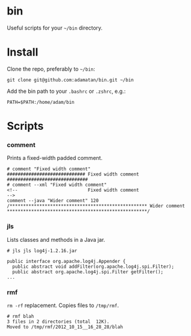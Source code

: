 bin
===

Useful scripts for your `~/bin` directory.

# Install

Clone the repo, preferably to `~/bin`:

    git clone git@github.com:adamatan/bin.git ~/bin

Add the bin path to your `.bashrc` or `.zshrc`, e.g.:

    PATH=$PATH:/home/adam/bin

# Scripts

### comment

Prints a fixed-width padded comment.

    # comment "Fixed width comment"
    ############################# Fixed width comment ##############################
    # comment --xml "Fixed width comment"
    <!--                          Fixed width comment                            -->
    comment --java "Wider comment" 120
    /*************************************************** Wider comment ****************************************************/

### jls

Lists classes and methods in a Java jar.

    # jls jls log4j-1.2.16.jar
   
    public interface org.apache.log4j.Appender {
      public abstract void addFilter(org.apache.log4j.spi.Filter);
      public abstract org.apache.log4j.spi.Filter getFilter();
    ...

### rmf

`rm -rf` replacement. Copies files to `/tmp/rmf`.

    # rmf blah
    3 files in 2 directories (total  12K).
    Moved to /tmp/rmf/2012_10_15__16_28_28/blah
    
